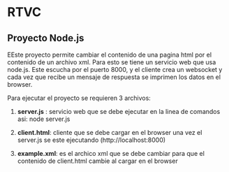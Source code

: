 RTVC
====

Proyecto Node.js
-------------

EEste proyecto permite cambiar el contenido de una pagina html por el contenido de un archivo xml. 
Para esto se tiene un servicio web que usa node.js. Este escucha por el puerto 8000, y el cliente crea un websocket y cada vez que recibe un mensaje de respuesta se imprimen los datos en el browser.

Para ejecutar el proyecto se requieren 3 archivos:

1. **server.js** : servicio web que se debe ejecutar en la linea de comandos asi: node server.js

2. **client.html**: cliente que se debe cargar en el browser una vez el server.js se este ejecutando (http://localhost:8000)

3. **example.xml**: es el archico xml que se debe cambiar para que el contenido de client.html cambie al cargar en el browser


